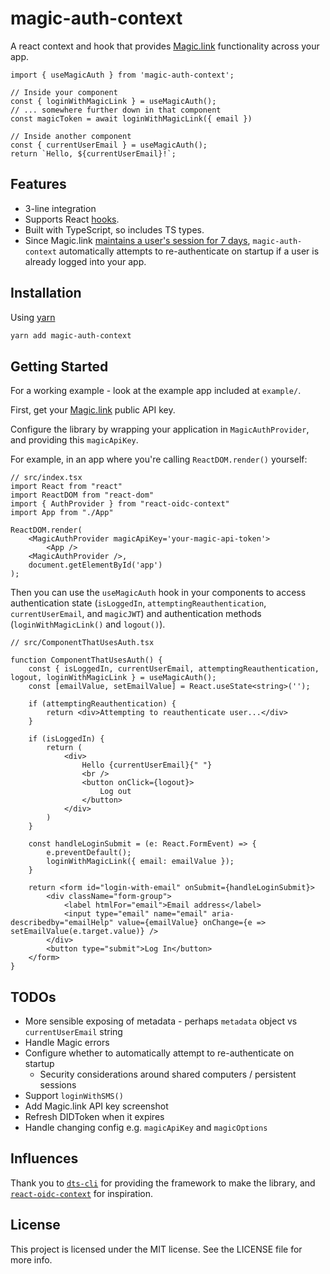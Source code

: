 # magic-auth-context
A react context and hook that provides [Magic.link](https://magic.link/) functionality across your app.

```tsx
import { useMagicAuth } from 'magic-auth-context';

// Inside your component
const { loginWithMagicLink } = useMagicAuth();
// ... somewhere further down in that component
const magicToken = await loginWithMagicLink({ email })

// Inside another component
const { currentUserEmail } = useMagicAuth();
return `Hello, ${currentUserEmail}!`;
```

## Features

- 3-line integration
- Supports React [hooks](https://reactjs.org/docs/hooks-intro.html).
- Built with TypeScript, so includes TS types.
- Since Magic.link [maintains a user's session for 7 days](https://magic.link/docs/api-reference/client-side-sdks/web#re-authenticate-users), `magic-auth-context` automatically attempts to re-authenticate on startup if a user is already logged into your app.

## Installation

Using [yarn](https://yarnpkg.com/)

```bash
yarn add magic-auth-context
```

## Getting Started

For a working example - look at the example app included at `example/`.

First, get your [Magic.link](https://dashboard.magic.link/) public API key.

Configure the library by wrapping your application in `MagicAuthProvider`, and providing this `magicApiKey`.

For example, in an app where you're calling `ReactDOM.render()` yourself:

```tsx
// src/index.tsx
import React from "react"
import ReactDOM from "react-dom"
import { AuthProvider } from "react-oidc-context"
import App from "./App"

ReactDOM.render(
    <MagicAuthProvider magicApiKey='your-magic-api-token'>
        <App />
    <MagicAuthProvider />,
    document.getElementById('app')
);
```

Then you can use the `useMagicAuth` hook in your components to access authentication state (`isLoggedIn`, `attemptingReauthentication`, `currentUserEmail`, and `magicJWT`) and authentication methods (`loginWithMagicLink()` and `logout()`).

```tsx
// src/ComponentThatUsesAuth.tsx

function ComponentThatUsesAuth() {
    const { isLoggedIn, currentUserEmail, attemptingReauthentication, logout, loginWithMagicLink } = useMagicAuth();
    const [emailValue, setEmailValue] = React.useState<string>('');

    if (attemptingReauthentication) {
        return <div>Attempting to reauthenticate user...</div>
    }

    if (isLoggedIn) {
        return (
            <div>
                Hello {currentUserEmail}{" "}
                <br />
                <button onClick={logout}>
                    Log out
                </button>
            </div>
        )
    }

    const handleLoginSubmit = (e: React.FormEvent) => {
        e.preventDefault();
        loginWithMagicLink({ email: emailValue });
    }

    return <form id="login-with-email" onSubmit={handleLoginSubmit}>
        <div className="form-group">
            <label htmlFor="email">Email address</label>
            <input type="email" name="email" aria-describedby="emailHelp" value={emailValue} onChange={e => setEmailValue(e.target.value)} />
        </div>
        <button type="submit">Log In</button>
    </form>
}
```

## TODOs

- More sensible exposing of metadata - perhaps `metadata` object vs `currentUserEmail` string
- Handle Magic errors
- Configure whether to automatically attempt to re-authenticate on startup
    - Security considerations around shared computers / persistent sessions
- Support `loginWithSMS()`
- Add Magic.link API key screenshot
- Refresh DIDToken when it expires
- Handle changing config e.g. `magicApiKey` and `magicOptions`

## Influences

Thank you to [`dts-cli`](https://www.npmjs.com/package/dts-cli) for providing the framework to make the library, and [`react-oidc-context`](https://github.com/AxaGuilDEv/react-oidc) for inspiration.

## License
This project is licensed under the MIT license. See the LICENSE file for more info.

